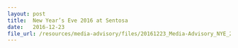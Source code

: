 ```yaml
---
layout: post
title:  New Year’s Eve 2016 at Sentosa
date:   2016-12-23
file_url: /resources/media-advisory/files/20161223_Media-Advisory_NYE_2016.pdf
---
```

